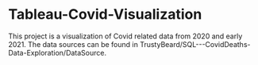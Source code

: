 # Tableau-Covid-Visualization
This project is a visualization of Covid related data from 2020 and early 2021. The data sources can be found in
TrustyBeard/SQL---CovidDeaths-Data-Exploration/DataSource.
